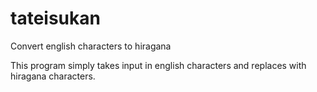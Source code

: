# tateisukan
Convert english characters to hiragana

This program simply takes input in english characters and replaces with hiragana characters.
